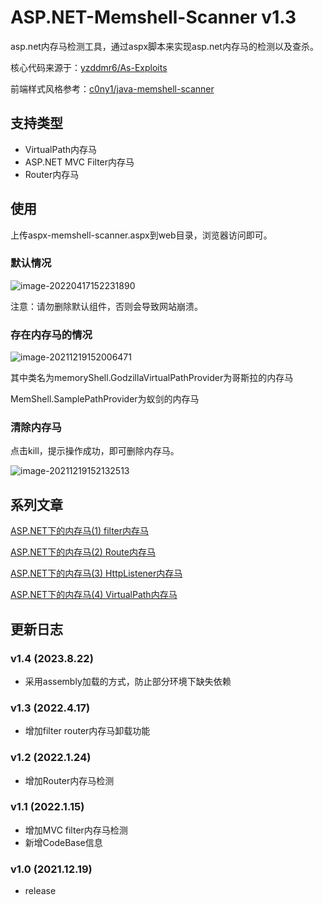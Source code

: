 # ASP.NET-Memshell-Scanner v1.3
 asp.net内存马检测工具，通过aspx脚本来实现asp.net内存马的检测以及查杀。

核心代码来源于：[yzddmr6/As-Exploits](https://github.com/yzddmr6/As-Exploits)

前端样式风格参考：[c0ny1/java-memshell-scanner](https://github.com/c0ny1/java-memshell-scanner)

## 支持类型

* VirtualPath内存马
* ASP.NET MVC Filter内存马
* Router内存马

## 使用

上传aspx-memshell-scanner.aspx到web目录，浏览器访问即可。

### 默认情况

![image-20220417152231890](README.assets/image-20220417152231890.png)

注意：请勿删除默认组件，否则会导致网站崩溃。

### 存在内存马的情况

![image-20211219152006471](README.assets/image-20211219152006471.png)

其中类名为memoryShell.GodzillaVirtualPathProvider为哥斯拉的内存马

MemShell.SamplePathProvider为蚁剑的内存马

### 清除内存马

点击kill，提示操作成功，即可删除内存马。

![image-20211219152132513](README.assets/image-20211219152132513.png)

## 系列文章

[ASP.NET下的内存马(1) filter内存马](https://yzddmr6.com/posts/asp-net-memory-filter/)

[ASP.NET下的内存马(2) Route内存马](https://yzddmr6.com/posts/asp-net-memory-shell-router/)

[ASP.NET下的内存马(3) HttpListener内存马](https://yzddmr6.com/posts/asp-net-memory-shell-httplistener/)

[ASP.NET下的内存马(4) VirtualPath内存马](https://yzddmr6.com/posts/asp-net-memory-shell-virtualpath/)

## 更新日志

### v1.4 (2023.8.22)

* 采用assembly加载的方式，防止部分环境下缺失依赖

### v1.3 (2022.4.17)

* 增加filter router内存马卸载功能

### v1.2 (2022.1.24)

* 增加Router内存马检测

### v1.1 (2022.1.15)

* 增加MVC filter内存马检测
* 新增CodeBase信息

### v1.0 (2021.12.19)

* release